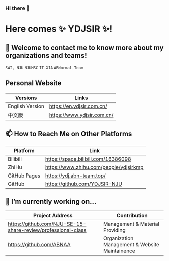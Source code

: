 ### Hi there 👋

# Here comes ✨ YDJSIR ✨!

## 💬 Welcome to contact me to know more about my organizations and teams!

`SWI, NJU` `NJUMSC` `IT-XIA`  `ABNormal-Team` 

## Personal Website

| Versions        | Links                      |
| --------------- | -------------------------- |
| English Version | https://en.ydjsir.com.cn/  |
| 中文版          | https://www.ydjsir.com.cn/ |

## 📫 How to Reach Me on Other Platforms

| Platform     | Link                                   |
| ------------ | -------------------------------------- |
| Bilibili     | https://space.bilibili.com/16386098    |
| ZhiHu        | https://www.zhihu.com/people/ydjsirkmp |
| GitHub Pages | https://ydj.abn-team.top/              |
| GitHub       | https://github.com/YDJSIR-NJU          |

## 🌱 I’m currently working on...

| Project Address                                              | Contribution                                   |
| ------------------------------------------------------------ | ---------------------------------------------- |
| https://github.com/NJU-SE-15-share-review/professional-class | Management & Material Providing                |
| https://github.com/ABNAA                                     | Organization Management & Website Maintainence |



<!--
**YDJSIR-NJU/YDJSIR-NJU** is a ✨ _special_ ✨ repository because its `README.md` (this file) appears on your GitHub profile.

Here are some ideas to get you started:

- 🔭 I’m currently working on ...
- 🌱 I’m currently learning ...
- 👯 I’m looking to collaborate on ...
- 🤔 I’m looking for help with ...
- 💬 Ask me about ...
- 📫 How to reach me: ...
- 😄 Pronouns: ...
- ⚡ Fun fact: ...
-->
